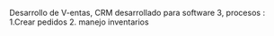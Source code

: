 Desarrollo de V-entas, CRM desarrollado para software 3, procesos :
1.Crear pedidos
2. manejo inventarios 
